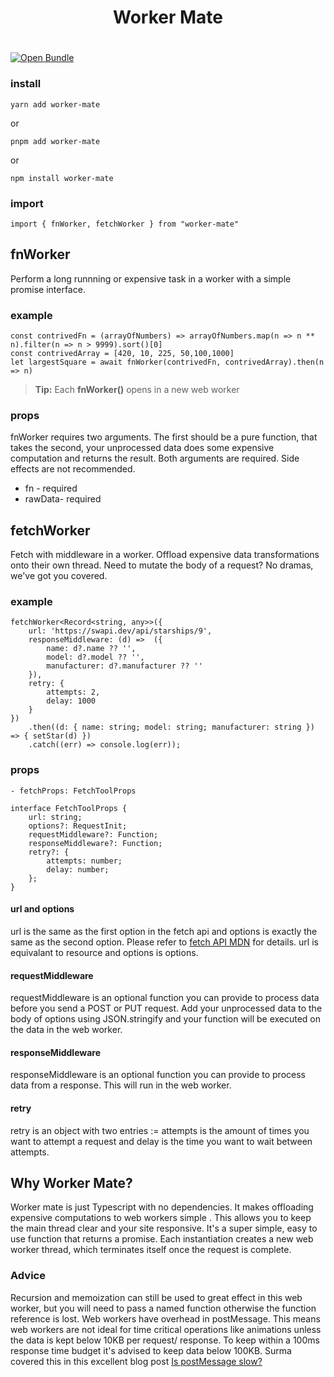 <div align="center"><h1>Worker Mate</h1></div>

# 
[![Open Bundle](https://bundlejs.com/badge-light.svg)](https://bundlejs.com/?q=worker-mate)

###  install

    yarn add worker-mate

or

    pnpm add worker-mate

  

or

    npm install worker-mate

  

###  import

    import { fnWorker, fetchWorker } from "worker-mate"


##  fnWorker
Perform a long runnning or expensive task in a worker with a simple promise interface.

### example

    const contrivedFn = (arrayOfNumbers) => arrayOfNumbers.map(n => n ** n).filter(n => n > 9999).sort()[0]
    const contrivedArray = [420, 10, 225, 50,100,1000]
    let largestSquare = await fnWorker(contrivedFn, contrivedArray).then(n => n)

>  **Tip:** Each **fnWorker()** opens in a new web worker



### props
fnWorker requires two arguments. The first should be a pure function, that takes the second, your unprocessed data does some expensive computation and returns the result. Both arguments are required. Side effects are not recommended.
 - fn - required
 - rawData-  required

## fetchWorker
Fetch with middleware in a worker. Offload expensive data transformations onto their own thread. Need to mutate the body of a request? No dramas, we've got you covered.
### example
    fetchWorker<Record<string, any>>({ 
        url: 'https://swapi.dev/api/starships/9',
        responseMiddleware: (d) =>  ({
            name: d?.name ?? '',
            model: d?.model ?? '',
            manufacturer: d?.manufacturer ?? ''
        }),
        retry: {
            attempts: 2,
            delay: 1000
        }
    })
        .then((d: { name: string; model: string; manufacturer: string }) => { setStar(d) })
        .catch((err) => console.log(err));

### props
    - fetchProps: FetchToolProps

    interface FetchToolProps {
        url: string;
        options?: RequestInit;
        requestMiddleware?: Function;
        responseMiddleware?: Function;
        retry?: {
            attempts: number;
            delay: number;
        };
    }
#### url and options
url is the same as the first option in the fetch api and options is exactly the same as the second option. Please refer to [fetch API MDN](https://developer.mozilla.org/en-US/docs/Web/API/fetch) for details. url is equivalant to resource and options is options.

#### requestMiddleware
requestMiddleware is an optional function you can provide to process data before you send a POST or PUT request. Add your unprocessed data to the body of options using JSON.stringify and your function will be executed on the data in the web worker.

#### responseMiddleware
responseMiddleware is an optional function you can provide to process data from a response. This will run in the web worker.

#### retry
retry is an object with two entries := attempts is the amount of times you want to attempt a request and delay is the time you want to wait between attempts.



##  Why Worker Mate?

Worker mate is just Typescript with no dependencies. It makes offloading expensive computations to web workers simple . This allows you to keep the main thread clear and your site responsive. It's a super simple, easy to use function that returns a promise. Each instantiation creates a new web worker thread, which terminates itself once the request is complete.


###  Advice
Recursion and memoization can still be used to great effect in this web worker, but you will need to pass a named function otherwise the function reference is lost.
Web workers have overhead in postMessage. This means web workers are not ideal for time critical operations like animations unless the data is kept below 10KB per request/ response. 
To keep within a 100ms response time budget it's advised to keep data below 100KB. Surma covered this in this excellent blog post  [Is postMessage slow?](https://surma.dev/things/is-postmessage-slow/index.html)
